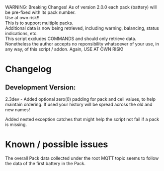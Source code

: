 WARNING: Breaking Changes! As of version 2.0.0 each pack (battery) will be pre-fixed with its pack number. 
<br>
Use at own risk!! 
<br>
This is to support multiple packs. 
<br>
Additional data is now being retrieved, including warning, balancing, status indications, etc. 
<br>
This script excludes COMMANDS and should only retrieve data. Nonetheless the author accepts no reponsibility whatsoever of your use, in any way, of this script / addon. Again, USE AT OWN RISK!
<br>
<h1>Changelog</h1>
<h2>Development Version:</h2>

2.3dev - Added optional zero(0) padding for pack and cell values, to help maintain ordering. If used your history will be spread across the old and new names!

Added nested exception catches that might help the script not fail if a pack is missing.


<h1>Known / possible issues</h1>
The overall Pack data collected under the root MQTT topic seems to follow the data of the first battery in the Pack.
